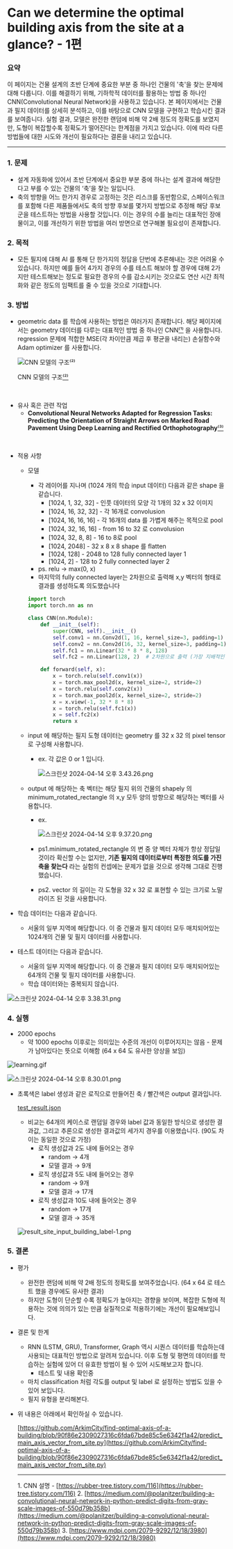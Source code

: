 # Can we determine the optimal building axis from the site at a glance? - 1편


### 요약

이 페이지는 건물 설계의 초반 단계에 중요한 부분 중 하나인 건물의 '축'을 찾는 문제에 대해 다룹니다. 이를 해결하기 위해, 기하학적 데이터를 활용하는 방법 중 하나인 CNN(Convolutional Neural Network)을 사용하고 있습니다. 본 페이지에서는 건물과 필지 데이터를 상세히 분석하고, 이를 바탕으로 CNN 모델을 구현하고 학습시킨 결과를 보여줍니다. 실험 결과, 모델은 완전한 랜덤에 비해 약 2배 정도의 정확도를 보였지만, 도형이 복잡할수록 정확도가 떨어진다는 한계점을 가지고 있습니다. 이에 따라 다른 방법들에 대한 시도와 개선이 필요하다는 결론을 내리고 있습니다.

---

### 1. 문제

- 설계 자동화에 있어서 초반 단계에서 중요한 부분 중에 하나는 설계 결과에 해당한다고 부를 수 있는 건물의 ‘축’을 찾는 일입니다.
- 축의 방향을 어느 한가지 경우로 고정하는 것은 리스크를 동반함으로, 스페이스워크를 포함해 다른 제품들에서도 축의 방향 후보를 몇가지 방법으로 추정해 해당 후보군을 테스트하는 방법을 사용할 것입니다. 이는 경우의 수를 늘리는 대표적인 장애물이고, 이를 개선하기 위한 방법을 여러 방면으로 연구해볼 필요성이 존재합니다.

### 2. 목적

- 모든 필지에 대해 AI 를 통해 단 한가지의 정답을 단번에 추론해내는 것은 어려울 수 있습니다. 하지만 예를 들어 4가지 경우의 수를 테스트 해보야 할 경우에 대해 2가지만 테스트해보는 정도로 필요한 경우의 수를 감소시키는 것으로도 연산 시간 최적화와 같은 정도의 임팩트를 줄 수 있을 것으로 기대합니다.

### 3. 방법

- geometric data 를 학습에 사용하는 방법은 여러가지 존재합니다. 해당 페이지에서는 geometry 데이터를 다루는 대표적인 방법 중 하나인 CNN[⁽¹⁾](#footnote_1) 을 사용합니다. regression 문제에 적합한 MSE(각 차이만큼 제곱 후 평균을 내리는) 손실함수와 Adam optimizer 를 사용합니다.

    ![CNN 모델의 구조[⁽²⁾](#footnote_2)](Can%20we%20determine%20the%20optimal%20building%20axis%20from%20th%20b05eb8e9b66e470b8400a78abadbd477/Untitled.png)

    CNN 모델의 구조[⁽²⁾]()


<br>

- 유사 혹은 관련 작업
    - **Convolutional Neural Networks Adapted for Regression Tasks: Predicting the Orientation of Straight Arrows on Marked Road Pavement Using Deep Learning and Rectified Orthophotography**[⁽³⁾](#footnote_3)

<br>

- 적용 사항
    - 모델
        - 각 레이어를 지나며 (1024 개의 학습 input 데이터) 다음과 같은 shape 을 같습니다.
            - [1024, 1, 32, 32] - 인풋 데이터의 모양 각 1개의 32 x 32 이미지
            - [1024, 16, 32, 32] - 각 16개로 convolusion
            - [1024, 16, 16, 16] - 각 16개의 data 를 가볍게 해주는 목적으로 pool
            - [1024, 32, 16, 16] - from 16 to 32 로 convolusion
            - [1024, 32, 8, 8] - 16 to 8로 pool
            - [1024, 2048] - 32 x 8 x 8 shape 를 flatten
            - [1024, 128] - 2048 to 128 fully connected layer 1
            - [1024, 2] - 128 to 2 fully connected layer 2
        - ps. relu → max(0, x)
        - 마지막의 fully connected layer는 2차원으로 출력해 x,y 벡터의 형태로 결과를 생성하도록 의도했습니다

        ```python
        import torch
        import torch.nn as nn

        class CNN(nn.Module):
            def __init__(self):
                super(CNN, self).__init__()
                self.conv1 = nn.Conv2d(1, 16, kernel_size=3, padding=1)
                self.conv2 = nn.Conv2d(16, 32, kernel_size=3, padding=1)
                self.fc1 = nn.Linear(32 * 8 * 8, 128)
                self.fc2 = nn.Linear(128, 2)  # 2차원으로 출력 (가장 지배적인 축의 방향)

            def forward(self, x):
                x = torch.relu(self.conv1(x))
                x = torch.max_pool2d(x, kernel_size=2, stride=2)
                x = torch.relu(self.conv2(x))
                x = torch.max_pool2d(x, kernel_size=2, stride=2)
                x = x.view(-1, 32 * 8 * 8)
                x = torch.relu(self.fc1(x))
                x = self.fc2(x)
                return x
        ```

    - input 에 해당하는 필지 도형 데이터는 geometry 를 32 x 32 의 pixel tensor 로 구성해 사용합니다.
        - ex. 각 값은 0 or 1 입니다.

            ![스크린샷 2024-04-14 오후 3.43.26.png](Can%20we%20determine%20the%20optimal%20building%20axis%20from%20th%20b05eb8e9b66e470b8400a78abadbd477/%25E1%2584%2589%25E1%2585%25B3%25E1%2584%258F%25E1%2585%25B3%25E1%2584%2585%25E1%2585%25B5%25E1%2586%25AB%25E1%2584%2589%25E1%2585%25A3%25E1%2586%25BA_2024-04-14_%25E1%2584%258B%25E1%2585%25A9%25E1%2584%2592%25E1%2585%25AE_3.43.26.png)

    - output 에 해당하는 축 벡터는 해당 필지 위의 건물의 shapely 의 minimum_rotated_rectangle 의 x,y 모두 양의 방향으로 해당하는 벡터를 사용합니다.
        - ex.

            ![스크린샷 2024-04-14 오후 9.37.20.png](Can%20we%20determine%20the%20optimal%20building%20axis%20from%20th%20b05eb8e9b66e470b8400a78abadbd477/%25E1%2584%2589%25E1%2585%25B3%25E1%2584%258F%25E1%2585%25B3%25E1%2584%2585%25E1%2585%25B5%25E1%2586%25AB%25E1%2584%2589%25E1%2585%25A3%25E1%2586%25BA_2024-04-14_%25E1%2584%258B%25E1%2585%25A9%25E1%2584%2592%25E1%2585%25AE_9.37.20.png)

        - ps1.minimum_rotated_rectangle 의 변 중 양 벡터 자체가 항상 정답일 것이라 확신할 수는 없지만, **기존 필지의 데이터로부터 특정한 의도를 가진 축을 찾는다** 라는 실험의 컨셉에는 문제가 없을 것으로 생각해 그대로 진행했습니다.
        - ps2. vector 의 길이는 각 도형을 32 x 32 로 표현할 수 있는 크기로 노말라이즈 된 것을 사용합니다.

- 학습 데이터는 다음과 같습니다.
    - 서울의 일부 지역에 해당합니다. 이 중 건물과 필지 데이터 모두 매치되어있는 1024개의 건물 및 필지 데이터를 사용합니다.
- 테스트 데이터는 다음과 같습니다.
    - 서울의 일부 지역에 해당합니다. 이 중 건물과 필지 데이터 모두 매치되어있는 64개의 건물 및 필지 데이터를 사용합니다.
    - 학습 데이터와는 중복되지 않습니다.


![스크린샷 2024-04-14 오후 3.38.31.png](Can%20we%20determine%20the%20optimal%20building%20axis%20from%20th%20b05eb8e9b66e470b8400a78abadbd477/%25E1%2584%2589%25E1%2585%25B3%25E1%2584%258F%25E1%2585%25B3%25E1%2584%2585%25E1%2585%25B5%25E1%2586%25AB%25E1%2584%2589%25E1%2585%25A3%25E1%2586%25BA_2024-04-14_%25E1%2584%258B%25E1%2585%25A9%25E1%2584%2592%25E1%2585%25AE_3.38.31.png)

### 4. 실행

- 2000 epochs
    - 약 1000 epochs 이후로는 의미있는 수준의 개선이 이루어지지는 않음 - 문제가 남아있다는 뜻으로 이해함 (64 x 64 도 유사한 양상을 보임)

![learning.gif](Can%20we%20determine%20the%20optimal%20building%20axis%20from%20th%20b05eb8e9b66e470b8400a78abadbd477/learning.gif)

![스크린샷 2024-04-14 오후 8.30.01.png](Can%20we%20determine%20the%20optimal%20building%20axis%20from%20th%20b05eb8e9b66e470b8400a78abadbd477/%25E1%2584%2589%25E1%2585%25B3%25E1%2584%258F%25E1%2585%25B3%25E1%2584%2585%25E1%2585%25B5%25E1%2586%25AB%25E1%2584%2589%25E1%2585%25A3%25E1%2586%25BA_2024-04-14_%25E1%2584%258B%25E1%2585%25A9%25E1%2584%2592%25E1%2585%25AE_8.30.01.png)

- 초록색은 label 생성과 같은 로직으로 만들어진 축 / 빨간색은 output 결과입니다.

    [test_result.json](Can%20we%20determine%20the%20optimal%20building%20axis%20from%20th%20b05eb8e9b66e470b8400a78abadbd477/test_result.json)

    - 비교는 64개의 케이스로 랜덤일 경우와 label 값과 동일한 방식으로 생성한 결과값, 그리고 추론으로 생성한 결과값의 세가지 경우를 이용했습니다. (90도 차이는 동일한 것으로 가정)
        - 로직 생성값과 2도 내에 들어오는 경우
            - random → 4개
            - 모델 결과 → 9개
        - 로직 생성값과 5도 내에 들어오는 경우
            - random → 9개
            - 모델 결과 → 17개
        - 로직 생성값과 10도 내에 들어오는 경우
            - random → 17개
            - 모델 결과 → 35개

    ![result_site_input_building_label-1.png](Can%20we%20determine%20the%20optimal%20building%20axis%20from%20th%20b05eb8e9b66e470b8400a78abadbd477/result_site_input_building_label-1.png)


### 5. 결론

- 평가
    - 완전한 랜덤에 비해 약 2배 정도의 정확도를 보여주었습니다. (64 x 64 로 테스트 했을 경우에도 유사한 결과)
    - 하지만 도형이 단순할 수록 정확도가 높아지는 경향을 보이며, 복잡한 도형에 적용하는 것에 의의가 있는 만큼 실질적으로 적용하기에는 개선이 필요해보입니다.

- 결론 및 한계
    - RNN (LSTM, GRU), Transformer, Graph 역시 시퀀스 데이터를 학습하는데 사용되는 대표적인 방법으로 알려져 있습니다. 이후 도형 및 평면의 데이터를 학습하는 실험에 있어 더 유효한 방법이 될 수 있어 시도해보고자 합니다.
        - 테스트 및 내용 확인중
    - 마치 classification 처럼 각도를 output 및 label 로 설정하는 방법도 있을 수 있어 보입니다.
    - 필지 유형을 분리해본다.

- 위 내용은 아래에서 확인하실 수 있습니다.

    [https://github.com/ArkimCity/find-optimal-axis-of-a-building/blob/90f86e2309027316c6fda67bde85c5e6342f1a42/predict_main_axis_vector_from_site.py](https://github.com/ArkimCity/find-optimal-axis-of-a-building/blob/90f86e2309027316c6fda67bde85c5e6342f1a42/predict_main_axis_vector_from_site.py)

    ---

    <a name="footnote_1">1.</a> CNN 설명 - [https://rubber-tree.tistory.com/116](https://rubber-tree.tistory.com/116)
    <a name="footnote_2">2.</a> [https://medium.com/@polanitzer/building-a-convolutional-neural-network-in-python-predict-digits-from-gray-scale-images-of-550d79b358b](https://medium.com/@polanitzer/building-a-convolutional-neural-network-in-python-predict-digits-from-gray-scale-images-of-550d79b358b)
    <a name="footnote_3">3.</a>  [https://www.mdpi.com/2079-9292/12/18/3980](https://www.mdpi.com/2079-9292/12/18/3980)

